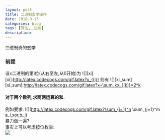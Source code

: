 ```yaml
---
layout: post
title: 二进制玄学操作
date: 2018-9-13
categories: blog
tags: [算法,二进制]
description: 
---
```


~~二进制真的玄学~~

### 前提
设x二进制的第i位(从右至左,从0开始)为
![][xi]
[xi]:http://latex.codecogs.com/gif.latex?x_{(i)}
则有
![][xi_sum]
[xi_sum]:http://latex.codecogs.com/gif.latex?x=\sum_kx_{(k)}*2^k

#### 对于两个数列,求两两运算的和.  
例如要求:
![](http://latex.codecogs.com/gif.latex?\sum_{i=1}^n \sum_{j=1}^m a_i\,xor\,b_j)  
暴力做一遍?  
事实上可以考虑按位枚举:  
<img src="http://latex.codecogs.com/gif.latex?\sum_{i=1}^n \sum_{j=1}^m a_i\,xor\,b_j" />

